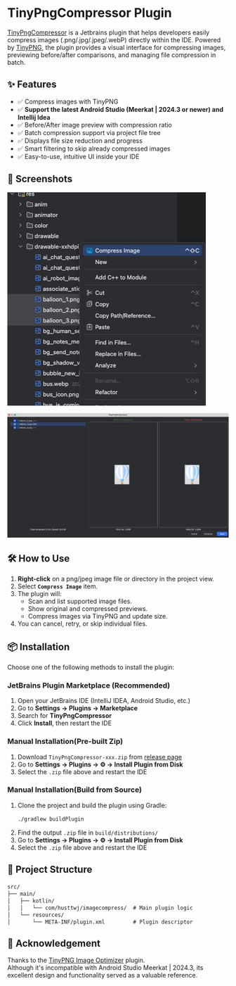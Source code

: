 # TinyPngCompressor Plugin

[TinyPngCompressor](https://plugins.jetbrains.com/plugin/27085-tinypngcompressor/) is a Jetbrains plugin that helps developers easily compress images (.png/.jpg/.jpeg/.webP) directly within the IDE. Powered by [TinyPNG](https://tinypng.com/), the plugin provides a visual interface for compressing images, previewing before/after comparisons, and managing file compression in batch.

## ✨ Features

- ✅ Compress images with TinyPNG
- ✅ **Support the latest Android Studio (Meerkat | 2024.3 or newer) and Intellij Idea**
- ✅ Before/After image preview with compression ratio
- ✅ Batch compression support via project file tree
- ✅ Displays file size reduction and progress
- ✅ Smart filtering to skip already compressed images
- ✅ Easy-to-use, intuitive UI inside your IDE

## 📸 Screenshots
![guide 1](images/guide_1.png)

![guide 2](images/guide_2.png)


## 🛠 How to Use

1. **Right-click** on a png/jpeg image file or directory in the project view.
2. Select **`Compress Image`** item.
3. The plugin will:
    - Scan and list supported image files.
    - Show original and compressed previews.
    - Compress images via TinyPNG and update size.
4. You can cancel, retry, or skip individual files.


## 📦 Installation

Choose one of the following methods to install the plugin:

### JetBrains Plugin Marketplace (Recommended)

1. Open your JetBrains IDE (IntelliJ IDEA, Android Studio, etc.)
2. Go to **Settings → Plugins → Marketplace**
3. Search for **TinyPngCompressor** 
4. Click **Install**, then restart the IDE

### Manual Installation(Pre-built Zip)

1. Download `TinyPngCompressor-xxx.zip` from [release page](https://github.com/hust-twj/TinyPngCompressor/releases)
2. Go to **Settings → Plugins → ⚙️ → Install Plugin from Disk**
3. Select the `.zip` file above and restart the IDE


### Manual Installation(Build from Source)

1. Clone the project and build the plugin using Gradle:
   ```bash
   ./gradlew buildPlugin
2. Find the output `.zip` file in `build/distributions/`
3. Go to **Settings → Plugins → ⚙️ → Install Plugin from Disk**
4. Select the `.zip` file above and restart the IDE


## 🧱 Project Structure
```declarative
src/
├── main/
│   ├── kotlin/
│   │   └── com/husttwj/imagecompress/  # Main plugin logic
│   └── resources/
│       └── META-INF/plugin.xml         # Plugin descriptor

```

## 🙏 Acknowledgement

Thanks to the [TinyPNG Image Optimizer](https://plugins.jetbrains.com/plugin/11573-tinypng-image-optimizer/reviews) plugin.  
Although it's incompatible with Android Studio Meerkat | 2024.3, its excellent design and functionality served as a valuable reference.
